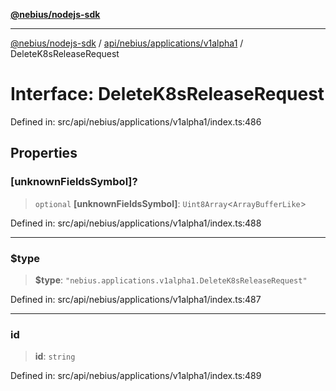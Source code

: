 [**@nebius/nodejs-sdk**](../../../../../README.md)

---

[@nebius/nodejs-sdk](../../../../../README.md) / [api/nebius/applications/v1alpha1](../README.md) / DeleteK8sReleaseRequest

# Interface: DeleteK8sReleaseRequest

Defined in: src/api/nebius/applications/v1alpha1/index.ts:486

## Properties

### \[unknownFieldsSymbol\]?

> `optional` **\[unknownFieldsSymbol\]**: `Uint8Array`\<`ArrayBufferLike`\>

Defined in: src/api/nebius/applications/v1alpha1/index.ts:488

---

### $type

> **$type**: `"nebius.applications.v1alpha1.DeleteK8sReleaseRequest"`

Defined in: src/api/nebius/applications/v1alpha1/index.ts:487

---

### id

> **id**: `string`

Defined in: src/api/nebius/applications/v1alpha1/index.ts:489
